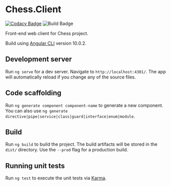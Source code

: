 # Chess.Client
[![Codacy Badge](https://app.codacy.com/project/badge/Grade/3e445ad28354473ca82908b711add795)](https://www.codacy.com/gh/matt-winfield-chess/Chess.Client/dashboard?utm_source=github.com&amp;utm_medium=referral&amp;utm_content=matt-winfield-chess/Chess.Client&amp;utm_campaign=Badge_Grade)
![Build Badge](https://github.com/matt-winfield-chess/Chess.Client/workflows/Build/badge.svg)

Front-end web client for Chess project.

Build using [Angular CLI](https://github.com/angular/angular-cli) version 10.0.2.

## Development server

Run `ng serve` for a dev server. Navigate to `http://localhost:4301/`. The app will automatically reload if you change any of the source files.

## Code scaffolding

Run `ng generate component component-name` to generate a new component. You can also use `ng generate directive|pipe|service|class|guard|interface|enum|module`.

## Build

Run `ng build` to build the project. The build artifacts will be stored in the `dist/` directory. Use the `--prod` flag for a production build.

## Running unit tests

Run `ng test` to execute the unit tests via [Karma](https://karma-runner.github.io).